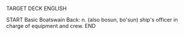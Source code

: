 TARGET DECK
ENGLISH

START
Basic
Boatswain
Back: n. (also bosun, bo'sun) ship's officer in charge of equipment and crew.
END
